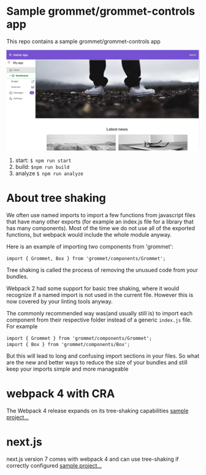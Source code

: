 # Sample grommet/grommet-controls app

This repo contains a sample grommet/grommet-controls app 

![sample app](https://github.com/atanasster/grommet-controls-starter/blob/master/images/sample-app.jpg?raw=true "Sample app")
1. start: `$ npm run start`
2. build: `$npm run build`
3. analyze `$ npm run analyze`

# About tree shaking
We often use named imports to import a few functions from javascript files that have many other exports (for example an index.js file for a library that has many components).
 Most of the time we do not use all of the exported functions, but webpack would include the whole module anyway.

Here is an example of importing two components from 'grommet':
```
import { Grommet, Box } from 'grommet/components/Grommet';
```

Tree shaking is called the process of removing the unusued code from your bundles.

Webpack 2 had some support for basic tree shaking, where it would recognize if a named import is not used in the current file. However this is now covered by your linting tools anyway.

The commonly recommended way was(and usually still is) to import each component from their respective folder instead of a generic `index.js` file. For example 
```
import { Grommet } from 'grommet/components/Grommet';
import { Box } from 'grommet/components/Box';
```

But this will lead to long and confusing import sections in your files. 
So what are the new and better ways to reduce the size of your bundles and still keep your imports simple and more manageable


# webpack 4 with CRA
The Webpack 4 release expands on its tree-shaking capabilities
[sample project...](/webpack-4)

# next.js
next.js version 7 comes with webpack 4 and can use tree-shaking if correctly configured
[sample project...](/nextjs)
